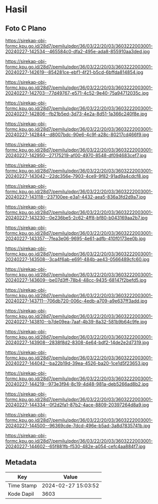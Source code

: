 # Hasil

## Foto C Plano

https://sirekap-obj-formc.kpu.go.id/28d7/pemilu/pdpr/36/03/22/20/03/3603222003001-20240227-142534--465584c0-dfa2-495e-ada8-855910aa3ded.jpg

https://sirekap-obj-formc.kpu.go.id/28d7/pemilu/pdpr/36/03/22/20/03/3603222003001-20240227-142619--854281ce-ebf1-4f21-b5cd-6bffda814854.jpg

https://sirekap-obj-formc.kpu.go.id/28d7/pemilu/pdpr/36/03/22/20/03/3603222003001-20240227-142703--77d49767-e571-4c52-9e40-75a94712035c.jpg

https://sirekap-obj-formc.kpu.go.id/28d7/pemilu/pdpr/36/03/22/20/03/3603222003001-20240227-142806--fb21b5ed-3d73-4e2a-8d51-1a366c240f8e.jpg

https://sirekap-obj-formc.kpu.go.id/28d7/pemilu/pdpr/36/03/22/20/03/3603222003001-20240227-142844--d8007bdc-90e6-4c9f-a28c-80217cd466f9.jpg

https://sirekap-obj-formc.kpu.go.id/28d7/pemilu/pdpr/36/03/22/20/03/3603222003001-20240227-142950--27175219-af00-4970-8548-df094683cef7.jpg

https://sirekap-obj-formc.kpu.go.id/28d7/pemilu/pdpr/36/03/22/20/03/3603222003001-20240227-143042--22dc356e-7903-4ce9-9f82-91ad9a4cdcf8.jpg

https://sirekap-obj-formc.kpu.go.id/28d7/pemilu/pdpr/36/03/22/20/03/3603222003001-20240227-143118--237100ee-e3a1-4432-aea5-836a3fd2d9a7.jpg

https://sirekap-obj-formc.kpu.go.id/28d7/pemilu/pdpr/36/03/22/20/03/3603222003001-20240227-143230--0e236be5-2c62-4ff8-bf80-b043169aa2b7.jpg

https://sirekap-obj-formc.kpu.go.id/28d7/pemilu/pdpr/36/03/22/20/03/3603222003001-20240227-143357--7fea3e06-9695-4e61-adfb-410f0173ee0b.jpg

https://sirekap-obj-formc.kpu.go.id/28d7/pemilu/pdpr/36/03/22/20/03/3603222003001-20240227-143508--3ca4f6ab-e691-484b-ae43-0566489cfc60.jpg

https://sirekap-obj-formc.kpu.go.id/28d7/pemilu/pdpr/36/03/22/20/03/3603222003001-20240227-143609--be07d3ff-78b4-48cc-9435-68147f2befd5.jpg

https://sirekap-obj-formc.kpu.go.id/28d7/pemilu/pdpr/36/03/22/20/03/3603222003001-20240227-143711--706db720-006c-4edb-a709-a9e637ff3add.jpg

https://sirekap-obj-formc.kpu.go.id/28d7/pemilu/pdpr/36/03/22/20/03/3603222003001-20240227-143810--b7de09ea-7aaf-4b39-8a32-581b9b64c9fe.jpg

https://sirekap-obj-formc.kpu.go.id/28d7/pemilu/pdpr/36/03/22/20/03/3603222003001-20240227-143908--2838f8d2-8308-4e64-bdf2-14de2e2d7319.jpg

https://sirekap-obj-formc.kpu.go.id/28d7/pemilu/pdpr/36/03/22/20/03/3603222003001-20240227-144042--ba22b19d-39ea-4526-ba20-1ce1d5f23653.jpg

https://sirekap-obj-formc.kpu.go.id/28d7/pemilu/pdpr/36/03/22/20/03/3603222003001-20240227-144219--973e3f94-8c19-4d48-981a-deb5266ad8b2.jpg

https://sirekap-obj-formc.kpu.go.id/28d7/pemilu/pdpr/36/03/22/20/03/3603222003001-20240227-144334--0f2d2fa1-87b2-4ace-8809-20397264d8a9.jpg

https://sirekap-obj-formc.kpu.go.id/28d7/pemilu/pdpr/36/03/22/20/03/3603222003001-20240227-144500--96369cde-7dcd-496e-b5ad-3a8d7835741b.jpg

https://sirekap-obj-formc.kpu.go.id/28d7/pemilu/pdpr/36/03/22/20/03/3603222003001-20240227-144602--65f881fb-f530-482e-a054-cefc4aa884f7.jpg


## Metadata

| Key        | Value               |
| ---------- | ------------------- |
| Time Stamp | 2024-02-27 15:03:52 |
| Kode Dapil | 3603                |



